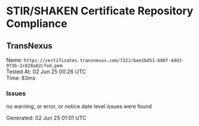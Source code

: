 # STIR/SHAKEN Certificate Repository Compliance

## TransNexus

Name: `https://certificates.transnexus.com/722J/bee1bd51-b80f-4dd3-973b-2c828a82cfed.pem`\
Tested At: 02 Jun 25 00:26 UTC\
Time: 83ms

### Issues

no warning, or error, or notice date level issues were found

Generated: 02 Jun 25 01:01 UTC